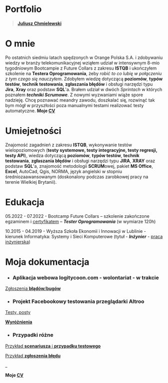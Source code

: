 # Portfolio
>#### [Juliusz Chmielewski](/https://drive.google.com/file/d/1qzqw_wnMRiS7ochy2FergpLTGcllmuR5/view?usp=sharing/zdjęcie.png)
# O mnie 
Po ostatnich siedmiu latach spędzonych w Orange Polska S.A. i zdobywaniu wiedzy w branży telekomunikacyjnej wziąłem udział w intensywnym 8-mio tygodniowym Bootcampie z Future Collars z zakresu **ISTQB** i ukończyłem szkolenie na **Testera Oprogramowania**, żeby <em>robić to co lubię w połączeniu z tym czego się nauczyłem</em>. Zdobyłem wiedzę dotyczącą **poziomów**, **typów testów**, **technik testowania**, **zgłaszania błędów** i obsługi narzędzi typu **Jira**, **Xray** oraz podstaw **SQL**'a. Brałem udział w dwóch <em>Sprintach</em> w których poznałem **<em>techniki Scrumowe</em>**. 
Z nowymi wyzwaniami wiąże spore nadzieję. Chcę poznawać meandry zawodu, doszkalać się, rozwinąć tak bym mógł w przyszłości poza manualnymi testami realizować testy automatyczne. 
**Moje [CV](https://drive.google.com/file/d/1aggXNtTh45tIr7lxt_Paw-H30HJbS_IP/view?usp=share_link)**
# Umiejetności
Znajomość zagadnień z zakresu **ISTQB**, wykonywanie testów wielopoziomowych (**testy systemowe, testy integracyjne, testy regresji, testy API**), wiedza dotyczącą **poziomów**, **typów testów**, **technik testowania**, **zgłaszania błędów** i obsługi narzędzi typu **JIRA**, **XRAY** oraz podstaw **SQL**'a, znajomość metodologii **SCRUM**owej, pakiet **MS Office**, **Excel**, AutoCad, Qgis, NORMA, język angielski w stopniu średniozaawansowanym (doskonalony podczas zarobkowej pracy na terenie Wielkiej Brytanii).
# Edukacja
05.2022 - 07.2022 - Bootcamp Future Collars – szkolenie zakończone egzaminem i [certyfikatem](https://drive.google.com/file/d/1saez94_yu8IKMsPXCIFByybV9GNAlyA-/view?usp=share_link) – ***Tester Oprogramowania*** (w wymiarze 120h)
 
10.2015 - 04.2019 - Wyższa Szkoła Ekonomii i Innowacji w Lublinie - kierunek Informatyka: Systemy i Sieci Komputerowe  (tytuł - ***Inżynier*** - [praca inżynierska](https://drive.google.com/file/d/1F8k1ZuTnM3C1tgWbN2t1hdTYuyk57zU_/view?usp=share_link))
# Moja dokumentacja
* ### Aplikacja webowa logitycoon.com - wolontariat - w trakcie
[Zgłoszenia **błądów**/**bugów**](https://drive.google.com/drive/folders/1RtPooAvpDb4xP_zCo499pVZo9L3Ng5fz?usp=share_link)

* ### Projekt Facebookowy testowania przeglądarki Altroo 
[Testy, posty](https://drive.google.com/drive/folders/1_UGW_6ZykBoRoCrtVE9IDatAEv-w9UwQ?usp=share_link)

[**Wyróżnienia**](https://drive.google.com/file/d/1XVYNTioVkQ8wMdHNIqrvlACP642w05ak/view?usp=share_link)

* ### Przypadki różne
[Przykład **scenariusza** i **przypadku testowego**](https://drive.google.com/file/d/1wVSC0UkK--McgaNxxsIzxJQcOd9Votmi/view?usp=share_link)

[Przykład **zgłoszenia błędu**](https://drive.google.com/file/d/1og09UE0yub-_ocmtokqyKCP8mWP2kZ7i/view?usp=share_link)





_

**Moje [CV](https://drive.google.com/file/d/1aggXNtTh45tIr7lxt_Paw-H30HJbS_IP/view?usp=share_link)**
